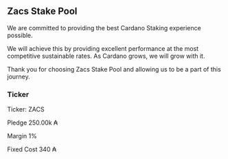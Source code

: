 ## Zacs Stake Pool


We are committed to providing the best Cardano Staking experience possible. 

We will achieve this by providing excellent performance at the most competitive sustainable rates. As Cardano grows, we will grow with it. 

Thank you for choosing Zacs Stake Pool and allowing us to be a part of this journey.

### Ticker


Ticker: ZACS

Pledge 250.00k ₳

Margin 1%

Fixed Cost 340 ₳

